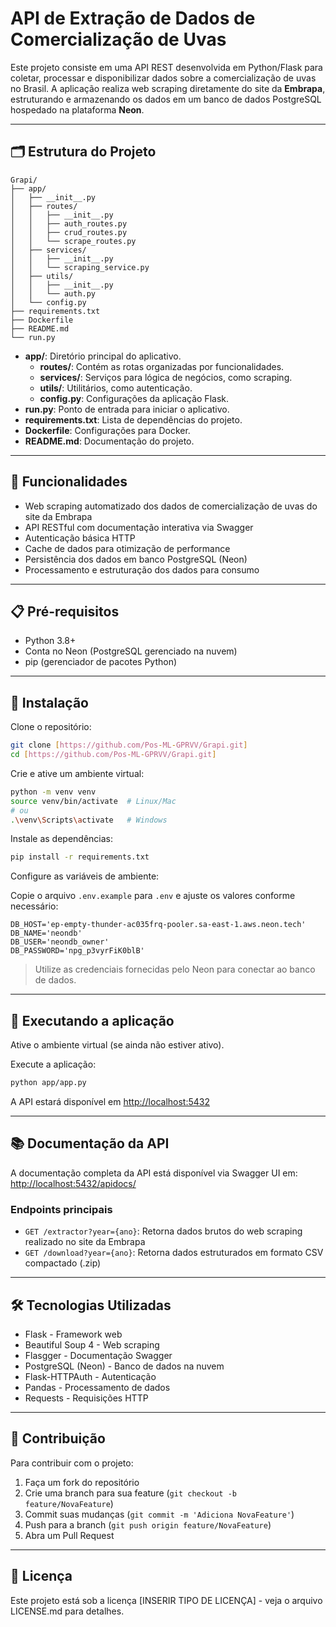 # API de Extração de Dados de Comercialização de Uvas

Este projeto consiste em uma API REST desenvolvida em Python/Flask para coletar, processar e disponibilizar dados sobre a comercialização de uvas no Brasil. A aplicação realiza web scraping diretamente do site da **Embrapa**, estruturando e armazenando os dados em um banco de dados PostgreSQL hospedado na plataforma **Neon**.

---

## 🗂️ Estrutura do Projeto

```
Grapi/
├── app/
│   ├── __init__.py
│   ├── routes/
│   │   ├── __init__.py
│   │   ├── auth_routes.py
│   │   ├── crud_routes.py
│   │   └── scrape_routes.py
│   ├── services/
│   │   ├── __init__.py
│   │   └── scraping_service.py
│   ├── utils/
│   │   ├── __init__.py
│   │   └── auth.py
│   └── config.py
├── requirements.txt
├── Dockerfile
├── README.md
└── run.py
```

- **app/**: Diretório principal do aplicativo.
  - **routes/**: Contém as rotas organizadas por funcionalidades.
  - **services/**: Serviços para lógica de negócios, como scraping.
  - **utils/**: Utilitários, como autenticação.
  - **config.py**: Configurações da aplicação Flask.
- **run.py**: Ponto de entrada para iniciar o aplicativo.
- **requirements.txt**: Lista de dependências do projeto.
- **Dockerfile**: Configurações para Docker.
- **README.md**: Documentação do projeto.

---

## 🚀 Funcionalidades

- Web scraping automatizado dos dados de comercialização de uvas do site da Embrapa
- API RESTful com documentação interativa via Swagger
- Autenticação básica HTTP
- Cache de dados para otimização de performance
- Persistência dos dados em banco PostgreSQL (Neon)
- Processamento e estruturação dos dados para consumo

---

## 📋 Pré-requisitos

- Python 3.8+
- Conta no Neon (PostgreSQL gerenciado na nuvem)
- pip (gerenciador de pacotes Python)

---

## 🔧 Instalação

Clone o repositório:
```sh
git clone [https://github.com/Pos-ML-GPRVV/Grapi.git]
cd [https://github.com/Pos-ML-GPRVV/Grapi.git]
```

Crie e ative um ambiente virtual:
```sh
python -m venv venv
source venv/bin/activate  # Linux/Mac
# ou
.\venv\Scripts\activate   # Windows
```

Instale as dependências:
```sh
pip install -r requirements.txt
```

Configure as variáveis de ambiente:

Copie o arquivo `.env.example` para `.env` e ajuste os valores conforme necessário:
```env
DB_HOST='ep-empty-thunder-ac035frq-pooler.sa-east-1.aws.neon.tech'
DB_NAME='neondb'
DB_USER='neondb_owner'
DB_PASSWORD='npg_p3vyrFiK0blB'
```
> Utilize as credenciais fornecidas pelo Neon para conectar ao banco de dados.

---

## 🚀 Executando a aplicação

Ative o ambiente virtual (se ainda não estiver ativo).

Execute a aplicação:
```sh
python app/app.py
```

A API estará disponível em [http://localhost:5432](http://localhost:5432)

---

## 📚 Documentação da API

A documentação completa da API está disponível via Swagger UI em:  
[http://localhost:5432/apidocs/](http://localhost:5432/apidocs/)

### Endpoints principais

- `GET /extractor?year={ano}`: Retorna dados brutos do web scraping realizado no site da Embrapa
- `GET /download?year={ano}`: Retorna dados estruturados em formato CSV compactado (.zip)

---

## 🛠️ Tecnologias Utilizadas

- Flask - Framework web
- Beautiful Soup 4 - Web scraping
- Flasgger - Documentação Swagger
- PostgreSQL (Neon) - Banco de dados na nuvem
- Flask-HTTPAuth - Autenticação
- Pandas - Processamento de dados
- Requests - Requisições HTTP

---

## 👥 Contribuição

Para contribuir com o projeto:

1. Faça um fork do repositório
2. Crie uma branch para sua feature (`git checkout -b feature/NovaFeature`)
3. Commit suas mudanças (`git commit -m 'Adiciona NovaFeature'`)
4. Push para a branch (`git push origin feature/NovaFeature`)
5. Abra um Pull Request

---

## 📄 Licença

Este projeto está sob a licença [INSERIR TIPO DE LICENÇA] - veja o arquivo LICENSE.md para detalhes.